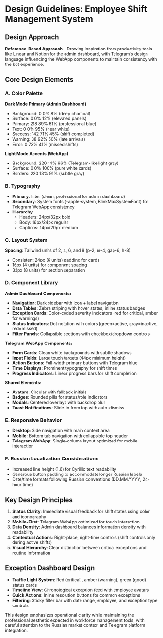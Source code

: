 # Design Guidelines: Employee Shift Management System

## Design Approach
**Reference-Based Approach** - Drawing inspiration from productivity tools like Linear and Notion for the admin dashboard, with Telegram's design language influencing the WebApp components to maintain consistency with the bot experience.

## Core Design Elements

### A. Color Palette
**Dark Mode Primary (Admin Dashboard)**
- Background: 0 0% 8% (deep charcoal)
- Surface: 0 0% 12% (elevated panels)
- Primary: 218 89% 61% (professional blue)
- Text: 0 0% 95% (near white)
- Success: 142 71% 45% (shift completed)
- Warning: 38 92% 50% (late arrivals)
- Error: 0 73% 41% (missed shifts)

**Light Mode Accents (WebApp)**
- Background: 220 14% 96% (Telegram-like light gray)
- Surface: 0 0% 100% (pure white cards)
- Borders: 220 13% 91% (subtle gray)

### B. Typography
- **Primary**: Inter (clean, professional for admin dashboard)
- **Secondary**: System fonts (-apple-system, BlinkMacSystemFont) for Telegram WebApp consistency
- **Hierarchy**: 
  - Headers: 24px/32px bold
  - Body: 16px/24px regular
  - Captions: 14px/20px medium

### C. Layout System
**Spacing**: Tailwind units of 2, 4, 6, and 8 (p-2, m-4, gap-6, h-8)
- Consistent 24px (6 units) padding for cards
- 16px (4 units) for component spacing
- 32px (8 units) for section separation

### D. Component Library

**Admin Dashboard Components:**
- **Navigation**: Dark sidebar with icon + label navigation
- **Data Tables**: Zebra striping with hover states, inline status badges
- **Exception Cards**: Color-coded severity indicators (red for critical, amber for warnings)
- **Status Indicators**: Dot notation with colors (green=active, gray=inactive, red=missed)
- **Filter Panels**: Collapsible sections with checkbox/dropdown controls

**Telegram WebApp Components:**
- **Form Cards**: Clean white backgrounds with subtle shadows
- **Input Fields**: Large touch targets (44px minimum height)
- **Action Buttons**: Full-width primary buttons with Telegram blue
- **Time Displays**: Prominent typography for shift times
- **Progress Indicators**: Linear progress bars for shift completion

**Shared Elements:**
- **Avatars**: Circular with fallback initials
- **Badges**: Rounded pills for status/role indicators
- **Modals**: Centered overlays with backdrop blur
- **Toast Notifications**: Slide-in from top with auto-dismiss

### E. Responsive Behavior
- **Desktop**: Side navigation with main content area
- **Mobile**: Bottom tab navigation with collapsible top header
- **Telegram WebApp**: Single-column layout optimized for mobile interaction

### F. Russian Localization Considerations
- Increased line height (1.6) for Cyrillic text readability
- Generous button padding to accommodate longer Russian labels
- Date/time formats following Russian conventions (DD.MM.YYYY, 24-hour time)

## Key Design Principles
1. **Status Clarity**: Immediate visual feedback for shift states using color and iconography
2. **Mobile-First**: Telegram WebApp optimized for touch interaction
3. **Data Density**: Admin dashboard balances information density with readability
4. **Contextual Actions**: Right-place, right-time controls (shift controls only during active shifts)
5. **Visual Hierarchy**: Clear distinction between critical exceptions and routine information

## Exception Dashboard Design
- **Traffic Light System**: Red (critical), amber (warning), green (good) status cards
- **Timeline View**: Chronological exception feed with employee avatars
- **Quick Actions**: Inline resolution buttons for common exceptions
- **Filtering**: Sticky filter bar with date range, employee, and exception type controls

This design emphasizes operational clarity while maintaining the professional aesthetic expected in workforce management tools, with careful attention to the Russian market context and Telegram platform integration.